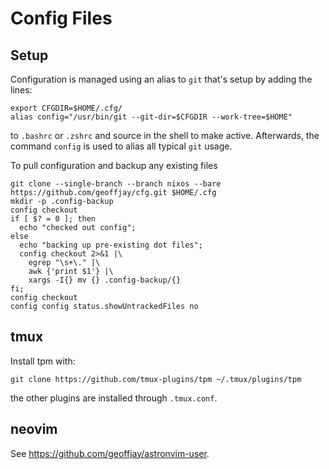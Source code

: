 # Config Files

## Setup

Configuration is managed using an alias to `git` that's setup by adding the
lines:

```shell
export CFGDIR=$HOME/.cfg/
alias config="/usr/bin/git --git-dir=$CFGDIR --work-tree=$HOME"
```

to `.bashrc` or `.zshrc` and source in the shell to make active. Afterwards,
the command `config` is used to alias all typical `git` usage.

To pull configuration and backup any existing files

```shell
git clone --single-branch --branch nixos --bare https://github.com/geoffjay/cfg.git $HOME/.cfg
mkdir -p .config-backup
config checkout
if [ $? = 0 ]; then
  echo "checked out config";
else
  echo "backing up pre-existing dot files";
  config checkout 2>&1 |\
    egrep "\s+\." |\
    awk {'print $1'} |\
    xargs -I{} mv {} .config-backup/{}
fi;
config checkout
config config status.showUntrackedFiles no
```

## tmux

Install tpm with:

```shell
git clone https://github.com/tmux-plugins/tpm ~/.tmux/plugins/tpm
```

the other plugins are installed through `.tmux.conf`.

## neovim

See https://github.com/geoffjay/astronvim-user.
